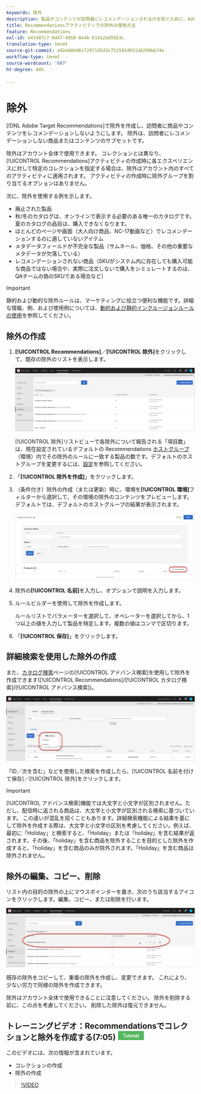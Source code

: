 ```yaml
---
keywords: 除外
description: 製品やコンテンツが訪問者にレコメンデーションされるのを防ぐために、Adobe [!DNL Target] Recommendationsで除外を作成する方法を説明します。
title: Recommendationsアクティビティでの除外の使用方法
feature: Recommendations
exl-id: e41487c7-6d47-4958-8e4b-616a2ad56b3c
translation-type: tm+mt
source-git-commit: a92e88b46c72971d5d3c752593d651d8290b674e
workflow-type: tm+mt
source-wordcount: '607'
ht-degree: 44%

---
```


# 除外

[!DNL Adobe Target Recommendations]で除外を作成し、訪問者に商品やコンテンツをレコメンデーションしないようにします。 除外は、訪問者にレコメンデーションしない商品またはコンテンツのサブセットです。

除外はアカウント全体で使用できます。 コレクションとは異なり、[!UICONTROL Recommendations]アクティビティの作成時に各エクスペリエンスに対して特定のコレクションを指定する場合は、除外はアカウント内のすべてのアクティビティに適用されます。 アクティビティの作成時に除外グループを割り当てるオプションはありません。

次に、除外を使用する例を示します。

* 廃止された製品
* 秋/冬のカタログは、オンラインで表示する必要のある唯一のカタログです。 夏のカタログの品目は、購入できなくなります。
* ほとんどのページや画面（大人向け商品、NC-17動画など）でレコメンデーションするのに適していないアイテム
* メタデータフィールドが不完全な製品（サムネール、価格、その他の重要なメタデータが欠落している）
* レコメンデーションされない商品（SKUがシステム内に存在しても購入可能な商品ではない場合や、実際に注文しないで購入をシミュレートするのは、QAチームの偽のSKUである場合など）

>[!IMPORTANT]
>
>静的および動的な除外ルールは、マーケティングに役立つ便利な機能です。詳細な情報、例、および使用例については、[動的および静的インクルージョンルールの使用](/help/c-recommendations/c-algorithms/use-dynamic-and-static-inclusion-rules.md#concept_4CB5C0FA705D4E449BD0B37B3D987F9F)を参照してください。

## 除外の作成

1. **[!UICONTROL Recommendations]**／**[!UICONTROL 除外]**&#x200B;をクリックして、既存の除外のリストを表示します。

   ![](assets/exclusions_list.png)

   [!UICONTROL 除外]リストビューで各除外について報告される「項目数」は、現在設定されているデフォルトの Recommendations [ホストグループ](/help/administrating-target/hosts.md)（環境）内でその除外のルールに一致する製品の数です。デフォルトのホストグループを変更するには、[設定](/help/c-recommendations/plan-implement.md#concept_C1E1E2351413468692D6C21145EF0B84)を参照してください。

1. 「**[!UICONTROL 除外を作成]**」をクリックします。

1. （条件付き）除外の作成（または更新）時に、環境を&#x200B;**[!UICONTROL 環境]**&#x200B;フィルターから選択して、その環境の除外のコンテンツをプレビューします。デフォルトでは、デフォルトのホストグループの結果が表示されます。

   ![除外を作成](/help/c-recommendations/c-products/assets/CreateExclusion.png)

1. 除外の&#x200B;**[!UICONTROL 名前]**&#x200B;を入力し、オプションで説明を入力します。

1. ルールビルダーを使用して除外を作成します。

   ルールリストでパラメーターを選択して、オペレーターを選択してから、1 つ以上の値を入力して製品を特定します。複数の値はコンマで区切ります。

1. 「**[!UICONTROL 保存]**」をクリックします。

## 詳細検索を使用した除外の作成

また、[カタログ検索](/help/c-recommendations/c-products/catalog-search.md#save-as)ページの[!UICONTROL アドバンス検索]を使用して除外を作成できます([!UICONTROL Recommendations]/[!UICONTROL カタログ検索]/[!UICONTROL アドバンス検索])。

![名前を付けて保存ダイアログ](/help/c-recommendations/c-products/assets/save-as.png)

「ID／次を含む」などを使用した検索を作成したら、[!UICONTROL 名前を付けて保存]／[!UICONTROL 除外]をクリックします。

>[!IMPORTANT]
>
>[!UICONTROL アドバンス検索]機能では大文字と小文字が区別されません。ただし、配信時に返される商品は、大文字と小文字が区別される検索に基づいています。 この違いが混乱を招くこともあります。詳細検索機能による結果を基にして除外を作成する際は、大文字と小文字の区別を考慮してください。例えば、最初に「Holiday」と検索すると、「Holiday」または「holiday」を含む結果が返されます。その後、「holiday」を含む商品を除外することを目的とした除外を作成すると、「holiday」を含む商品のみが除外されます。「Holiday」を含む商品は除外されません。

## 除外の編集、コピー、削除

リスト内の目的の除外の上にマウスポインターを置き、次のうち該当するアイコンをクリックします。編集、コピー、または削除を行います。

![除外にカーソルを合わせたときのアイコン](/help/c-recommendations/c-products/assets/hover-exclusions.png)

既存の除外をコピーして、重複の除外を作成し、変更できます。 これにより、少ない労力で同様の除外を作成できます。

除外はアカウント全体で使用できることに注意してください。 除外を削除する前に、この点を考慮してください。 削除した除外は復元できません。

## トレーニングビデオ：Recommendationsでコレクションと除外を作成する(7:05) ![チュートリアルバッジ](/help/assets/tutorial.png)

このビデオには、次の情報が含まれています。

* コレクションの作成
* 除外の作成

>[!VIDEO](https://video.tv.adobe.com/v/27689)
